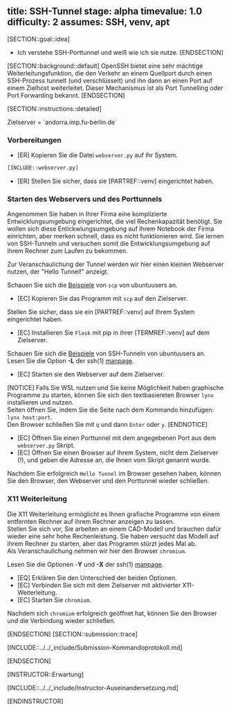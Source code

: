 title: SSH-Tunnel
stage: alpha
timevalue: 1.0
difficulty: 2
assumes: SSH, venv, apt
---
[SECTION::goal::idea]
 - Ich verstehe SSH-Porttunnel und weiß wie ich sie nutze.
[ENDSECTION]

[SECTION::background::default]
OpenSSH bietet eine sehr mächtige Weiterleitungsfunktion, die den Verkehr an einem Quellport durch 
einen SSH-Prozess tunnelt (und verschlüsselt) und ihn dann an einen Port auf einem Zielhost 
weiterleitet. Dieser Mechanismus ist als Port Tunnelling oder Port Forwarding bekannt.
[ENDSECTION]

[SECTION::instructions::detailed]

<replacement id='targetserver'>
Zielserver = `andorra.imp.fu-berlin.de`
</replacement>



### Vorbereitungen

- [ER] Kopieren Sie die Datei `webserver.py` auf Ihr System.

```python
[INCLUDE::webserver.py]
```

- [ER] Stellen Sie sicher, dass sie [PARTREF::venv] eingerichtet haben.

### Starten des Webservers und des Porttunnels

Angenommen Sie haben in Ihrer Firma eine komplizierte Entwicklungsumgebung eingerichtet, die viel 
Rechenkapazität benötigt. Sie wollen sich diese Entickwlungsumgebung auf Ihrem Notebook der Firma 
einrichten, aber merken schnell, dass es nicht funktionieren wird. Sie lernen von SSH-Tunneln und 
versuchen somit die Entwicklungsumgebung auf ihrem Rechner zum Laufen zu bekommen.

Zur Veranschaulichung der Tunnel werden wir hier einen kleinen Webserver nutzen, der 
"Hello Tunnel!" anzeigt. 

Schauen Sie sich die [Beispiele](https://wiki.ubuntuusers.de/SSH/#scp) von `scp` von ubuntuusers an.

- [EC] Kopieren Sie das Programm mit `scp` auf den Zielserver.

Stellen Sie sicher, dass sie ein [PARTREF::venv] auf Ihrem System eingerichtet haben.

- [EC] Installieren Sie `Flask` mit pip in ihrer [TERMREF::venv] auf dem Zielserver.

Schauen Sie sich die [Beispiele](https://wiki.ubuntuusers.de/SSH/#SSH-Tunnel) von SSH-Tunneln von 
ubuntuusers an.  
Lesen Sie die Option **-L** der ssh(1) [manpage](https://man.openbsd.org/ssh).

- [EC] Starten sie den Webserver auf dem Zielserver.

[NOTICE]
Falls Sie WSL nutzen und Sie keine Möglichkeit haben graphische Programme zu starten, können Sie 
sich den textbasiereten Browser `lynx` installieren und nutzen.  
Seiten öffnen Sie, indem Sie die Seite nach dem Kommando hinzufügen: `lynx host:port`.  
Den Browser schließen Sie mit `q` und dann `Enter` oder `y`.
[ENDNOTICE]

- [EC] Öffnen Sie einen Porttunnel mit dem angegebenen Port aus dem `webserver.py` Skript.
- [EC] Öffnen Sie einen Browser auf Ihrem System, nicht dem Zielserver (!), und geben die Adresse 
   an, die Ihnen vom Skript genannt wurde.

Nachdem Sie erfolgreich `Hello Tunnel` im Browser gesehen haben, können Sie den Browser, den 
Webserver und den Porttunnel wieder schließen.

### X11 Weiterleitung

Die X11 Weiterleitung ermöglicht es Ihnen grafische Programme von einem entfernten Rechner auf 
ihrem Rechner anzeigen zu lassen.  
Stellen Sie sich vor, Sie arbeiten an einem CAD-Modell und brauchen dafür wieder eine sehr hohe 
Rechenleistung. Sie haben versucht das Modell auf ihrem Rechner zu starten, aber das Programm 
stürzt jedes Mal ab.  
Als Veranschaulichung nehmen wir hier den Browser `chromium`.

Lesen Sie die Optionen -**Y** und **-X** der ssh(1) [manpage](https://man.openbsd.org/ssh).

- [EQ] Erklären Sie den Unterschied der beiden Optionen.
- [EC] Verbinden Sie sich mit dem Zielserver mit aktivierter X11-Weiterleitung.
- [EC] Starten Sie `chromium`.

Nachdem sich `chromium` erfolgreich geöffnet hat, können Sie den Browser und die Verbindung wieder schließen.

[ENDSECTION]
[SECTION::submission::trace]

[INCLUDE::../../_include/Submission-Kommandoprotokoll.md]

[ENDSECTION]

[INSTRUCTOR::Erwartung]

[INCLUDE::../../_include/Instructor-Auseinandersetzung.md]

[ENDINSTRUCTOR]

